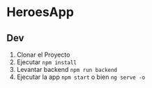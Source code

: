 # HeroesApp

## Dev

1. Clonar el Proyecto
2. Ejecutar ```npm install```
3. Levantar backend ```npm run backend```
4. Ejecutar la app ```npm start``` o bien ```ng serve -o```
